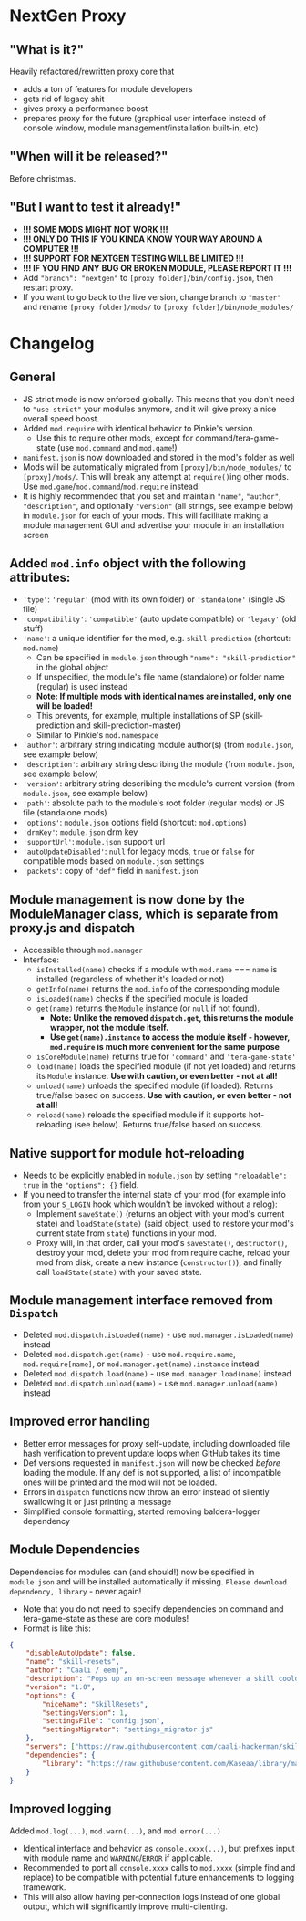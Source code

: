 # NextGen Proxy
## "What is it?"
Heavily refactored/rewritten proxy core that
- adds a ton of features for module developers
- gets rid of legacy shit
- gives proxy a performance boost
- prepares proxy for the future (graphical user interface instead of console window, module management/installation built-in, etc)


## "When will it be released?"
Before christmas.


## "But I want to test it already!"
- **!!! SOME MODS MIGHT NOT WORK !!!**
- **!!! ONLY DO THIS IF YOU KINDA KNOW YOUR WAY AROUND A COMPUTER !!!**
- **!!! SUPPORT FOR NEXTGEN TESTING WILL BE LIMITED !!!**
- **!!! IF YOU FIND ANY BUG OR BROKEN MODULE, PLEASE REPORT IT !!!**
- Add `"branch": "nextgen"` to `[proxy folder]/bin/config.json`, then restart proxy.
- If you want to go back to the live version, change branch to `"master"` and rename `[proxy folder]/mods/` to `[proxy folder]/bin/node_modules/`

# Changelog
## General
- JS strict mode is now enforced globally. This means that you don't need to `"use strict"` your modules anymore, and it will give proxy a nice overall speed boost.
- Added `mod.require` with identical behavior to Pinkie's version.
  - Use this to require other mods, except for command/tera-game-state (use `mod.command` and `mod.game`!)
- `manifest.json` is now downloaded and stored in the mod's folder as well
- Mods will be automatically migrated from `[proxy]/bin/node_modules/` to `[proxy]/mods/`. This will break any attempt at `require()`ing other mods. Use `mod.game`/`mod.command`/`mod.require` instead!
- It is highly recommended that you set and maintain `"name"`, `"author"`, `"description"`, and optionally `"version"` (all strings, see example below) in `module.json` for each of your mods. This will facilitate making a module management GUI and advertise your module in an installation screen


## Added `mod.info` object with the following attributes:
- `'type'`: `'regular'` (mod with its own folder) or `'standalone'` (single JS file)
- `'compatibility'`: `'compatible'` (auto update compatible) or `'legacy'` (old stuff)
- `'name'`: a unique identifier for the mod, e.g. `skill-prediction` (shortcut: `mod.name`)
  - Can be specified in `module.json` through `"name": "skill-prediction"` in the global object
  - If unspecified, the module's file name (standalone) or folder name (regular) is used instead
  - **Note: If multiple mods with identical names are installed, only one will be loaded!**
  - This prevents, for example, multiple installations of SP (skill-prediction and skill-prediction-master)
  - Similar to Pinkie's `mod.namespace`
- `'author'`: arbitrary string indicating module author(s) (from `module.json`, see example below)
- `'description'`: arbitrary string describing the module (from `module.json`, see example below)
- `'version'`: arbitrary string describing the module's current version (from `module.json`, see example below)
- `'path'`: absolute path to the module's root folder (regular mods) or JS file (standalone mods)
- `'options'`: `module.json` options field (shortcut: `mod.options`)
- `'drmKey'`: `module.json` drm key
- `'supportUrl'`: `module.json` support url
- `'autoUpdateDisabled'`: `null` for legacy mods, `true` or `false` for compatible mods based on `module.json` settings
- `'packets'`: copy of `"def"` field in `manifest.json`

## Module management is now done by the ModuleManager class, which is separate from proxy.js and dispatch
- Accessible through `mod.manager`
- Interface:
  - `isInstalled(name)` checks if a module with `mod.name` === `name` is installed (regardless of whether it's loaded or not)
  - `getInfo(name)` returns the `mod.info` of the corresponding module
  - `isLoaded(name)` checks if the specified module is loaded
  - `get(name)` returns the `Module` instance (or `null` if not found).
    - **Note: Unlike the removed `dispatch.get`, this returns the module wrapper, not the module itself.**
    - **Use `get(name).instance` to access the module itself - however, `mod.require` is much more convenient for the same purpose**
  - `isCoreModule(name)` returns true for `'command'` and `'tera-game-state'`
  - `load(name)` loads the specified module (if not yet loaded) and returns its `Module` instance. **Use with caution, or even better - not at all!**
  - `unload(name)` unloads the specified module (if loaded). Returns true/false based on success. **Use with caution, or even better - not at all!**
  - `reload(name)` reloads the specified module if it supports hot-reloading (see below). Returns true/false based on success.

## Native support for module hot-reloading
- Needs to be explicitly enabled in `module.json` by setting `"reloadable": true` in the `"options": {}` field.
- If you need to transfer the internal state of your mod (for example info from your `S_LOGIN` hook which wouldn't be invoked without a relog):
  - Implement `saveState()` (returns an object with your mod's current state) and `loadState(state)` (said object, used to restore your mod's current state from `state`) functions in your mod.
  - Proxy will, in that order, call your mod's `saveState()`, `destructor()`, destroy your mod, delete your mod from require cache, reload your mod from disk, create a new instance (`constructor()`), and finally call `loadState(state)` with your saved state.

## Module management interface removed from `Dispatch`
- Deleted `mod.dispatch.isLoaded(name)` - use `mod.manager.isLoaded(name)` instead
- Deleted `mod.dispatch.get(name)` - use `mod.require.name`, `mod.require[name]`, or `mod.manager.get(name).instance` instead
- Deleted `mod.dispatch.load(name)` - use `mod.manager.load(name)` instead
- Deleted `mod.dispatch.unload(name)` - use `mod.manager.unload(name)` instead

## Improved error handling
- Better error messages for proxy self-update, including downloaded file hash verification to prevent update loops when GitHub takes its time
- Def versions requested in `manifest.json` will now be checked _before_ loading the module. If any def is not supported, a list of incompatible ones will be printed and the mod will not be loaded.
- Errors in `dispatch` functions now throw an error instead of silently swallowing it or just printing a message
- Simplified console formatting, started removing baldera-logger dependency

## Module Dependencies
Dependencies for modules can (and should!) now be specified in `module.json` and will be installed automatically if missing. `Please download dependency, library` - never again!
- Note that you do not need to specify dependencies on command and tera-game-state as these are core modules!
- Format is like this:
```json
{
    "disableAutoUpdate": false,
    "name": "skill-resets",
    "author": "Caali / eemj",
    "description": "Pops up an on-screen message whenever a skill cooldown is reset",
    "version": "1.0",
    "options": {
        "niceName": "SkillResets",
        "settingsVersion": 1,
        "settingsFile": "config.json",
        "settingsMigrator": "settings_migrator.js"
    },
    "servers": ["https://raw.githubusercontent.com/caali-hackerman/skill-resets/master/"],
    "dependencies": {
        "library": "https://raw.githubusercontent.com/Kaseaa/library/master/module.json"
    }
}
```

## Improved logging
Added `mod.log(...)`, `mod.warn(...)`, and `mod.error(...)`
- Identical interface and behavior as `console.xxxx(...)`, but prefixes input with module name and `WARNING`/`ERROR` if applicable.
- Recommended to port all `console.xxxx` calls to `mod.xxxx` (simple find and replace) to be compatible with potential future enhancements to logging framework.
- This will also allow having per-connection logs instead of one global output, which will significantly improve multi-clienting.
